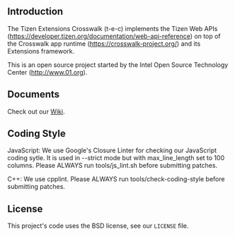 ## Introduction
The Tizen Extensions Crosswalk (t-e-c) implements the
Tizen Web APIs (https://developer.tizen.org/documentation/web-api-reference)
on top of the Crosswalk app runtime (https://crosswalk-project.org/) and
its Extensions framework.

This is an open source project started by the Intel Open Source Technology Center
(http://www.01.org).


## Documents
Check out our [Wiki](https://github.com/crosswalk-project/tizen-extensions-crosswalk/wiki).

## Coding Style
JavaScript: We use Google's Closure Linter for checking our JavaScript coding sytle.
It is used in --strict mode but with max_line_length set to 100 columns.
Please ALWAYS run tools/js_lint.sh before submitting patches.

C++: We use cpplint. Please ALWAYS run tools/check-coding-style before submitting patches.

## License
This project's code uses the BSD license, see our `LICENSE` file.

